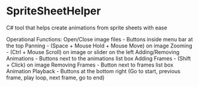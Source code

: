 # SpriteSheetHelper
C# tool that helps create animations from sprite sheets with ease

Operational Functions:
Open/Close image files - Buttons inside menu bar at the top
Panning - (Space + Mouse Hold + Mouse Move) on image
Zooming - (Ctrl + Mouse Scroll) on image or slider on the left
Adding/Removing Animations - Buttons next to the animations list box
Adding Frames - (Shift + Click) on image
Removing Frames - Button next to frames list box
Animation Playback - Buttons at the bottom right (Go to start, previous frame, play loop, next frame, go to end)
